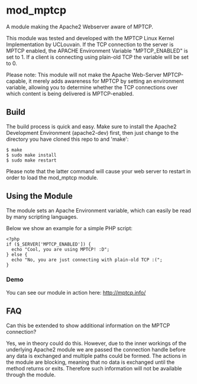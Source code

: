 # mod_mptcp
A module making the Apache2 Webserver aware of MPTCP.

This module was tested and developed with the MPTCP Linux Kernel Implementation by UCLouvain. If the TCP connection to the server is MPTCP enabled, the APACHE Environment Variable "MPTCP_ENABLED" is set to 1. If a client is connecting using plain-old TCP the variable will be set to 0.

Please note: This module will not make the Apache Web-Server MPTCP-capable, it merely adds awareness for MPTCP by setting an environment variable, allowing you to determine whether the TCP connections over which content is being delivered is MPTCP-enabled.

## Build
The build process is quick and easy. Make sure to install the Apache2 Development Environment (apache2-dev) first, then just change to the directory you have cloned this repo to and 'make':
```
$ make
$ sudo make install
$ sudo make restart
```
Please note that the latter command will cause your web server to restart in order to load the mod_mptcp module.

## Using the Module
The module sets an Apache Environment variable, which can easily be read by many scripting languages.

Below we show an example for a simple PHP script:
```
<?php
if ($_SERVER['MPTCP_ENABLED']) {
  echo "Cool, you are using MPTCP! :D";
} else {
  echo "No, you are just connecting with plain-old TCP :(";
}

```
### Demo
You can see our module in action here: http://mptcp.info/

## FAQ

Can this be extended to show additional information on the MPTCP connection?

Yes, we in theory could do this. However, due to the inner workings of the underlying Apache2 module we are passed the connection handle before any data is exchanged and multiple paths could be formed. The actions in the module are blocking, meaning that no data is exchanged until the method returns or exits. Therefore such information will not be available through the module.

